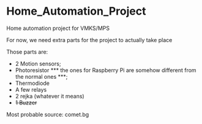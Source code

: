 # Home_Automation_Project #
Home automation project for VMKS/MPS

For now, we need extra parts for the project to actually take place

Those parts are:

* 2 Motion sensors;
* Photoresistor *** the ones for Raspberry Pi are somehow different from the normal ones ***;
* Thermodiode
* A few relays
* 2 rejka (whatever it means)
* ~~1 Buzzer~~

Most probable source:
comet.bg
